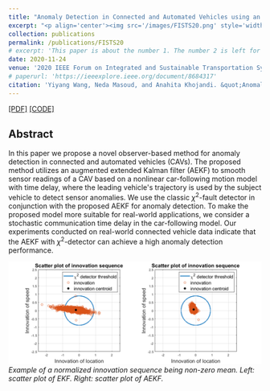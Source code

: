 ```yaml
---
title: "Anomaly Detection in Connected and Automated Vehicles using an Augmented State Formulation"
excerpt: "<p align='center'><img src='/images/FISTS20.png' style='width: 500px;'/></p>"
collection: publications
permalink: /publications/FISTS20
# excerpt: 'This paper is about the number 1. The number 2 is left for future work.'
date: 2020-11-24
venue: '2020 IEEE Forum on Integrated and Sustainable Transportation Systems (FISTS)'
# paperurl: 'https://ieeexplore.ieee.org/document/8684317'
citation: 'Yiyang Wang, Neda Masoud, and Anahita Khojandi. &quot;Anomaly Detection in Connected and Automated Vehicles using an Augmented State Formulation.&quot; <i>In 2020 Forum on Integrated and Sustainable Transportation Systems (FISTS), pp. 156-161. IEEE, 2020.</i>'
---
```


[[PDF]](https://arxiv.org/pdf/2004.09496.pdf)
[[CODE]](https://github.com/yiyang920/CF_Anomaly_Detection)

## Abstract
In this paper we propose a novel observer-based method for anomaly detection in connected and automated vehicles (CAVs). The proposed method utilizes an augmented extended Kalman filter (AEKF) to smooth sensor readings of a CAV based on a nonlinear car-following motion model with time delay, where the leading vehicle's trajectory is used by the subject vehicle to detect sensor anomalies. We use the classic $\chi^2$-fault detector in conjunction with the proposed AEKF for anomaly detection. To make the proposed model more suitable for real-world applications, we consider a stochastic communication time delay in the car-following model. Our experiments conducted on real-world connected vehicle data indicate that the AEKF with $\chi^2$-detector can achieve a high anomaly detection performance.

![](/images/FISTS20.png)
<br/><i>Example of a normalized innovation sequence being non-zero mean. Left: scatter plot of EKF. Right: scatter plot of AEKF.</i>